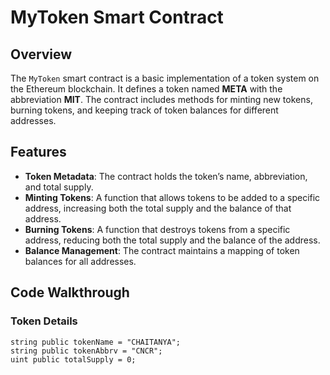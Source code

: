 # MyToken Smart Contract

## Overview

The `MyToken` smart contract is a basic implementation of a token system on the Ethereum blockchain. It defines a token named **META** with the abbreviation **MIT**. The contract includes methods for minting new tokens, burning tokens, and keeping track of token balances for different addresses.

## Features

- **Token Metadata**: The contract holds the token’s name, abbreviation, and total supply.
- **Minting Tokens**: A function that allows tokens to be added to a specific address, increasing both the total supply and the balance of that address.
- **Burning Tokens**: A function that destroys tokens from a specific address, reducing both the total supply and the balance of the address.
- **Balance Management**: The contract maintains a mapping of token balances for all addresses.

## Code Walkthrough

### Token Details

```solidity
string public tokenName = "CHAITANYA";
string public tokenAbbrv = "CNCR";
uint public totalSupply = 0;
